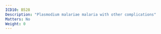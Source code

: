 ```yaml
---
ICD10: B528
Description: "Plasmodium malariae malaria with other complications"
Matters: No
Weight: 0
---
```


